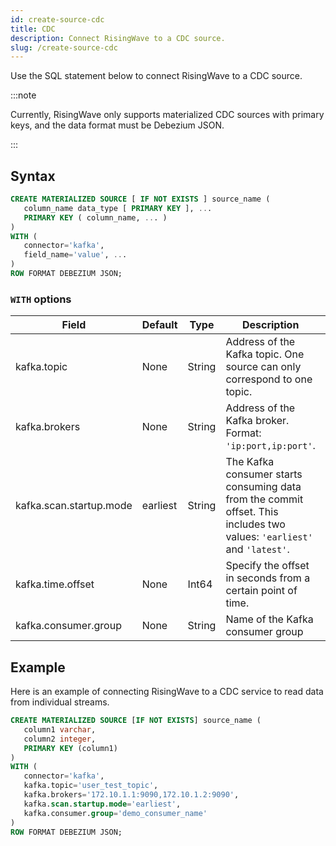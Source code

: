 ```yaml
---
id: create-source-cdc
title: CDC
description: Connect RisingWave to a CDC source.
slug: /create-source-cdc
---
```


   
Use the SQL statement below to connect RisingWave to a CDC source.

:::note

Currently, RisingWave only supports materialized CDC sources with primary keys, and the data format must be Debezium JSON.

:::

## Syntax

```sql
CREATE MATERIALIZED SOURCE [ IF NOT EXISTS ] source_name (
   column_name data_type [ PRIMARY KEY ], ...
   PRIMARY KEY ( column_name, ... )
) 
WITH (
   connector='kafka',
   field_name='value', ...
) 
ROW FORMAT DEBEZIUM JSON;
```

### `WITH` options


|Field|	Default|	Type|	Description|	Required?|
|---|---|---|---|---|
|kafka.topic|None|String|Address of the Kafka topic. One source can only correspond to one topic.|True
|kafka.brokers	|None	|String	|Address of the Kafka broker. Format: `'ip:port,ip:port'`.	|True|
|kafka.scan.startup.mode	|earliest	|String	|The Kafka consumer starts consuming data from the commit offset. This includes two values: `'earliest'` and `'latest'`.	|False
|kafka.time.offset	|None	|Int64	|Specify the offset in seconds from a certain point of time.	|False|
|kafka.consumer.group	|None	|String	|Name of the Kafka consumer group	|True|


## Example
Here is an example of connecting RisingWave to a CDC service to read data from individual streams.

```sql
CREATE MATERIALIZED SOURCE [IF NOT EXISTS] source_name (
   column1 varchar,
   column2 integer,
   PRIMARY KEY (column1)
) 
WITH (
   connector='kafka',
   kafka.topic='user_test_topic',
   kafka.brokers='172.10.1.1:9090,172.10.1.2:9090',
   kafka.scan.startup.mode='earliest',
   kafka.consumer.group='demo_consumer_name'
) 
ROW FORMAT DEBEZIUM JSON;
```
